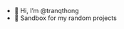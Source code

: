 - 👋 Hi, I’m @tranqthong
- 🌱 Sandbox for my random projects


<!---
tranqthong/tranqthong is a ✨ special ✨ repository because its `README.md` (this file) appears on your GitHub profile.
You can click the Preview link to take a look at your changes.
--->
